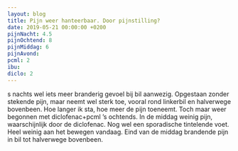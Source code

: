 ```yaml
---
layout: blog
title: Pijn weer hanteerbaar. Door pijnstilling?
date: 2019-05-21 00:00:00 +0200
pijnNacht: 4.5
pijnOchtend: 8
pijnMiddag: 6
pijnAvond: 
pcml: 2
ibu: 
diclo: 2
---
```


s nachts wel iets meer branderig gevoel bij bil aanwezig. Opgestaan zonder stekende pijn, maar neemt wel sterk toe, vooral rond linkerbil en halverwege bovenbeen. Hoe langer ik sta, hoe meer de pijn toeneemt. Toch maar weer begonnen met diclofenac+pcml ’s ochtends. In de middag weinig pijn, waarschijnlijk door de diclofenac. Nog wel een sporadische tintelende voet. Heel weinig aan het bewegen vandaag. Eind van de middag brandende pijn in bil tot halverwege bovenbeen.

